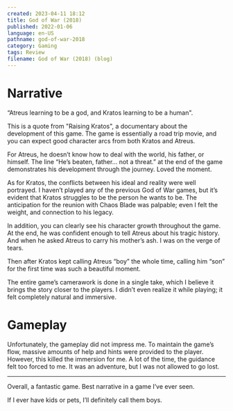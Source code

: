 ```yaml
---
created: 2023-04-11 18:12
title: God of War (2018)
published: 2022-01-06
language: en-US
pathname: god-of-war-2018
category: Gaming
tags: Review
filename: God of War (2018) (blog)
---
```


# Narrative

“Atreus learning to be a god, and Kratos learning to be a human".

This is a quote from "Raising Kratos", a documentary about the development of this game. The game is essentially a road trip movie, and you can expect good character arcs from both Kratos and Atreus.

For Atreus, he doesn’t know how to deal with the world, his father, or himself. The line “He’s beaten, father... not a threat.” at the end of the game demonstrates his development through the journey. Loved the moment.

As for Kratos, the conflicts between his ideal and reality were well portrayed. I haven’t played any of the previous God of War games, but it’s evident that Kratos struggles to be the person he wants to be. The anticipation for the reunion with Chaos Blade was palpable; even I felt the weight, and connection to his legacy.

In addition, you can clearly see his character growth throughout the game. At the end, he was confident enough to tell Atreus about his tragic history. And when he asked Atreus to carry his mother’s ash. I was on the verge of tears.

Then after Kratos kept calling Atreus “boy” the whole time, calling him “son” for the first time was such a beautiful moment.

The entire game’s camerawork is done in a single take, which I believe it brings the story closer to the players. I didn’t even realize it while playing; it felt completely natural and immersive.

# Gameplay

Unfortunately, the gameplay did not impress me. To maintain the game’s flow, massive amounts of help and hints were provided to the player. However, this killed the immersion for me. A lot of the time, the guidance felt too forced to me. It was an adventure, but I was not allowed to go lost.

---

Overall, a fantastic game. Best narrative in a game I’ve ever seen.

If I ever have kids or pets, I’ll definitely call them boys.